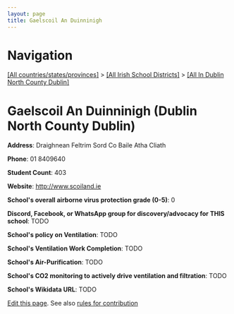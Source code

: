 ```yaml
---
layout: page
title: Gaelscoil An Duinninigh
---
```

# Navigation

[[All countries/states/provinces]](../../..) > [[All Irish School Districts]](../..) > [[All In Dublin North County Dublin]](..)

# Gaelscoil An Duinninigh (Dublin North County Dublin)

**Address**: Draighnean Feltrim Sord Co Baile Atha Cliath

**Phone**: 01 8409640

**Student Count**: 403

**Website**: <http://www.scoiland.ie>

**School's overall airborne virus protection grade (0-5)**: 0

**Discord, Facebook, or WhatsApp group for discovery/advocacy for THIS school**: TODO

**School's policy on Ventilation**: TODO

**School's Ventilation Work Completion**: TODO

**School's Air-Purification**: TODO

**School's CO2 monitoring to actively drive ventilation and filtration**: TODO

**School's Wikidata URL**: TODO


[Edit this page](https://github.com/ventilate-schools/Ireland/edit/main/./Dublin_North_County_Dublin/Gaelscoil_An_Duinninigh.md). See also [rules for contribution](../../../contribution-rules/)